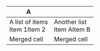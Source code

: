 | A |  |
|---|---|
| A list of items<br> Item 1Item 2 | Another list<br> Item AItem B |
| Merged cell | Merged cell |